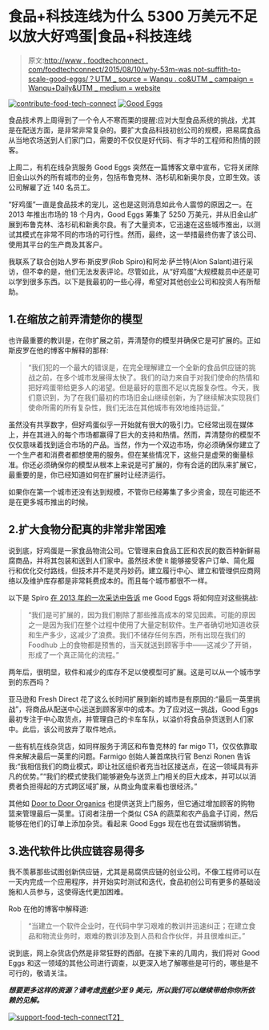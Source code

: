 # 食品+科技连线为什么 5300 万美元不足以放大好鸡蛋|食品+科技连线

> 原文:[http://www . foodtechconnect . com/foodtechconnect/2015/08/10/why-53m-was not-suffith-to-scale-good-eggs/？UTM _ source = Wanqu . co&UTM _ campaign = Wanqu+Daily&UTM _ medium = website](http://www.foodtechconnect.com/foodtechconnect/2015/08/10/why-53m-wasnt-enough-to-scale-good-eggs/?utm_source=wanqu.co&utm_campaign=Wanqu+Daily&utm_medium=website)

[![contribute-food-tech-connect](../Images/6dd25845181b4901876af4e0db3e2b03.png)](https://foodtechconnect.com/support/?src=location_postbanner) [](https://foodtechconnect.com/support/?src=location_postbanner) 
[![Good Eggs](../Images/f672b7666f68a8e5a7aba1cdbc2f26c4.png)](https://foodtechconnect.com/foodtechconnect/wp-content/uploads/2015/08/groceries-1-1.jpg)

食品技术界上周得到了一个令人不寒而栗的提醒:应对大型食品系统的挑战，尤其是在配送方面，是非常非常复杂的。要扩大食品科技初创公司的规模，把易腐食品从当地农场送到人们家门口，需要的不仅仅是好代码、有才华的工程师和热情的顾客。

上周二，有机在线杂货服务 Good Eggs 突然在一篇博客文章中宣布，它将关闭除旧金山以外的所有城市的业务，包括布鲁克林、洛杉矶和新奥尔良，立即生效。该公司解雇了近 140 名员工。

“好鸡蛋”一直是食品技术的宠儿，这也是这则消息如此令人震惊的原因之一。在 2013 年推出市场的 18 个月内，Good Eggs 筹集了 5250 万美元，并从旧金山扩展到布鲁克林、洛杉矶和新奥尔良。有了大量资本，它迅速在这些城市推出，以测试其模式在非常不同的市场的可行性。然而，最终，这一举措最终伤害了该公司、使用其平台的生产商及其客户。

我联系了联合创始人罗布·斯皮罗(Rob Spiro)和阿龙·萨兰特(Alon Salant)进行采访，但不幸的是，他们无法发表评论。尽管如此，从“好鸡蛋”大规模裁员中还是可以学到很多东西。以下是我最初的一些心得，希望对其他创业公司和投资人有所帮助。

## 1.在缩放之前弄清楚你的模型

也许最重要的教训是，在你扩展之前，弄清楚你的模型并确保它是可扩展的。正如斯皮罗在他的博客中解释的那样:

> “我们犯的一个最大的错误是，在完全理解建立一个全新的食品供应链的挑战之前，在多个城市发展得太快了。我们的动力来自于对我们使命的热情和把好鸡蛋带给更多人的渴望。但是最好的意图不足以克服复杂性。今天，我们意识到，为了在我们最初的市场旧金山继续创新，为了继续解决实现我们使命所需的所有复杂性，我们无法在其他城市有效地维持运营。”

虽然没有共享数字，但好鸡蛋似乎一开始就有很大的吸引力。它经常出现在媒体上，并在其进入的每个市场都赢得了巨大的支持和热情。然而，弄清楚你的模型不仅仅意味着找到适合市场的产品。当然，作为一个双边市场，你必须确保你建立了一个生产者和消费者都想使用的服务。但在某些情况下，这些只是虚荣的衡量标准。你还必须确保你的模型从根本上来说是可扩展的，你有合适的团队来扩展它，最重要的是，你已经知道如何在扩展时让经济运行。

如果你在第一个城市还没有达到规模，不管你已经筹集了多少资金，现在可能还不是在更多城市推出的时候。

## 2.扩大食物分配真的非常非常困难

说到底，好鸡蛋是一家食品物流公司。它管理来自食品工匠和农民的数百种新鲜易腐商品，并将其包装和送到人们家中。虽然技术使 it 能够接受客户订单、简化履行和优化交付路线，但技术并不是灵丹妙药。建立履行中心、建立和管理供应商网络以及维护库存都是非常耗费成本的。而且每个城市都很不一样。

以下是 Spiro [在 2013 年的一次采访中告诉](https://foodtechconnect.com/foodtechconnect/2013/10/03/howgood-eggs-raised-8-5-million-grow-its-online-local-grocery-marketplace/) me Good Eggs 将如何应对这些挑战:

> “我们是可扩展的，因为我们剔除了那些推高成本的常见因素。可能的原因之一是因为我们在整个过程中使用了大量定制软件。生产者确切地知道收获和生产多少，这减少了浪费。我们不储存任何东西，所有出现在我们的 Foodhub 上的食物都是预售的，当天就送到顾客手中——这减少了开销，形成了一个真正简化的流程。”

两年后，很明显，软件和减少的库存不足以使模型可扩展。这是可以从一个城市学到的东西吗？

亚马逊和 Fresh Direct 花了这么长时间扩展到新的城市是有原因的:“最后一英里挑战”，将商品从配送中心运送到顾客家中的成本。为了应对这一挑战，Good Eggs 最初专注于中心取货点，并管理自己的卡车车队，以溢价将食品杂货送到人们家中。此后，该公司放弃了取件地点。

一些有机在线杂货店，如同样服务于湾区和布鲁克林的 far migo T1，仅仅依靠取件来解决最后一英里的问题。Farmigo 创始人兼首席执行官 Benzi Ronen 告诉我:“我相信我们的商业模式，即让社区组织者充当社区接送点，在这一领域具有非凡的优势。”“我们的模式使我们能够避免与送货上门相关的巨大成本，并可以以消费者负担得起的方式跨区域扩展，从商业角度来看也很经济。”

其他如 [Door to Door Organics](https://foodtechconnect.com/foodtechconnect/2012/09/10/door-to-door-organics/) 也提供送货上门服务，但它通过增加顾客的购物篮来管理最后一英里。订阅者注册一个类似 CSA 的蔬菜和农产品盒子订阅，然后能够在他们的订单上添加杂货。看起来 Good Eggs 现在也在尝试捆绑销售。

## 3.迭代软件比供应链容易得多

我不羡慕那些试图创新供应链，尤其是易腐供应链的创业公司。不像工程师可以在一天内完成一个应用程序，并开始实时测试和迭代，食品初创公司有更多的基础设施和人员参与，这使得迭代更加困难。

Rob 在他的博客中解释道:

> “当建立一个软件企业时，在代码中学习艰难的教训并迅速纠正；在建立食品和物流业务时，艰难的教训涉及到人员和合作伙伴，并且很难纠正。”

说到底，网上杂货店仍然是非常狂野的西部。在接下来的几周内，我们将对 Good Eggs 和这一领域的其他公司进行调查，以更深入地了解哪些是可行的，哪些是不可行的，敬请关注。

***想要更多这样的资源？请考虑[贡献](https://foodtechconnect.com/support/)少至 9 美元，所以我们可以继续带给你你所依赖的见解。***

[![support-food-tech-connect](../Images/41d3e72dbc7812f2b3b872449a2c5f91.png)T2】](https://foodtechconnect.com/support/?src=location_fter)